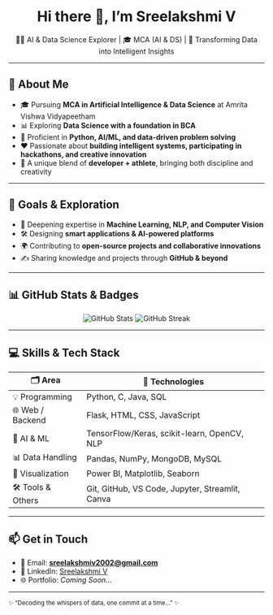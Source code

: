 <!-- Header / Hero --> 
<h1 align="center">Hi there 👋, I’m Sreelakshmi V</h1>
<p align="center">
  👩‍💻 AI & Data Science Explorer | 🎓 MCA (AI & DS)  | 🧠 Transforming Data into Intelligent Insights
</p>

---

## 👀 About Me

- 🎓 Pursuing **MCA in Artificial Intelligence & Data Science** at Amrita Vishwa Vidyapeetham  
- 📊 Exploring **Data Science with a foundation in BCA**  
- 🐍 Proficient in **Python, AI/ML, and data-driven problem solving**  
- ❤️ Passionate about **building intelligent systems, participating in hackathons, and creative innovation**  
- 🏐 A unique blend of **developer + athlete**, bringing both discipline and creativity  

---

## 🎯 Goals & Exploration

- 🤖 Deepening expertise in **Machine Learning, NLP, and Computer Vision**  
- 🛠️ Designing **smart applications & AI-powered platforms**  
- 🌍 Contributing to **open-source projects and collaborative innovations**  
- ✍️ Sharing knowledge and projects through **GitHub & beyond**  

---

## 📊 GitHub Stats & Badges

<p align="center">
  <img src="https://github-readme-stats.vercel.app/api?username=sreelakshmiv7&show_icons=true&theme=dark&locale=en" alt="GitHub Stats" />
  <img src="https://github-readme-streak-stats.herokuapp.com/?user=sreelakshmiv7&theme=dark" alt="GitHub Streak" />
</p>


---

## 💻 Skills & Tech Stack

| 🗂️ Area             | 🚀 Technologies |
|----------------------|-----------------|
| 💡 Programming       | Python, C, Java, SQL |
| 🌐 Web / Backend     | Flask, HTML, CSS, JavaScript |
| 🤖 AI & ML           | TensorFlow/Keras, scikit-learn, OpenCV, NLP |
| 📊 Data Handling     | Pandas, NumPy, MongoDB, MySQL |
| 🎨 Visualization     | Power BI, Matplotlib, Seaborn |
| 🛠️ Tools & Others    | Git, GitHub, VS Code, Jupyter, Streamlit, Canva |

---

## 📫 Get in Touch

- 📧 Email: **sreelakshmiv2002@gmail.com**  
- 💼 LinkedIn: [Sreelakshmi V](https://www.linkedin.com/in/sreelakshmi-v-)  
- 🌐 Portfolio: *Coming Soon...*  

---

<sub>✨ “Decoding the whispers of data, one commit at a time…” ✨</sub>
